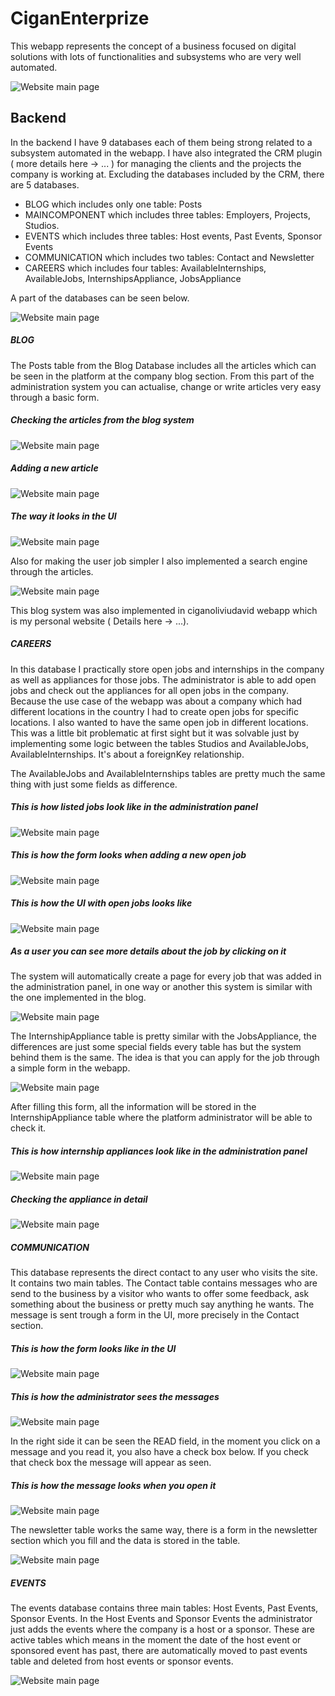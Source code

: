 # CiganEnterprize

This webapp represents the concept of a business focused on digital solutions with lots of functionalities
and subsystems who are very well automated.

![Website main page](CiganEnterprize_documentation/picture_1.png)
 
 ## Backend

In the backend I have 9 databases each of them being strong related to a subsystem automated in the webapp.
I have also integrated the CRM plugin ( more details here -> ... ) for managing the clients and the projects
the company is working at. Excluding the databases included by the CRM, there are 5 databases.
* BLOG which includes only one table: Posts
* MAINCOMPONENT which includes three tables: Employers, Projects, Studios.
* EVENTS which includes three tables: Host events, Past Events, Sponsor Events
* COMMUNICATION which includes two tables: Contact and Newsletter
* CAREERS which includes four tables: AvailableInternships, AvailableJobs, InternshipsAppliance, JobsAppliance 

A part of the databases can be seen below. 

![Website main page](CiganEnterprize_documentation/picture_2.png)

##### BLOG

The Posts table from the Blog Database includes all the articles which can be seen in the platform
at the company blog section. From this part of the administration system you can actualise, 
change or write articles very easy through a basic form.

##### Checking the articles from the blog system

![Website main page](CiganEnterprize_documentation/picture_3.png)

##### Adding a new article

![Website main page](CiganEnterprize_documentation/picture_4.png)

##### The way it looks in the UI

![Website main page](CiganEnterprize_documentation/picture_5.png)

Also for making the user job simpler I also implemented a search engine through the articles.

![Website main page](CiganEnterprize_documentation/picture_6.png)

This blog system was also implemented in ciganoliviudavid webapp which is my personal website ( Details here -> ...).

##### CAREERS

In this database I practically store open jobs and internships in the company as well as appliances for 
those jobs. The administrator is able to add open jobs and check out the appliances for all open jobs
in the company. Because the use case of the webapp was about a company which had different locations in 
the country I had to create open jobs for specific locations. I also wanted to have the same open job 
in different locations. This was a little bit problematic at first sight but it was solvable just by
implementing some logic between the tables Studios and AvailableJobs, AvailableInternships. It's about
a foreignKey relationship.

The AvailableJobs and AvailableInternships tables are pretty much the same thing with just some fields
as difference.

##### This is how listed jobs look like in the administration panel

![Website main page](CiganEnterprize_documentation/picture_7.png)

##### This is how the form looks when adding a new open job

![Website main page](CiganEnterprize_documentation/picture_8.png)

##### This is how the UI with open jobs looks like

![Website main page](CiganEnterprize_documentation/picture_9.png)

##### As a user you can see more details about the job by clicking on it

The system will automatically create a page for every job that was added in the administration panel, 
in one way or another this system is similar with the one implemented in the blog.

![Website main page](CiganEnterprize_documentation/picture_10.png)

The InternshipAppliance table is pretty similar with the JobsAppliance, the differences are just
some special fields every table has but the system behind them is the same. The idea is that you can
apply for the job through a simple form in the webapp.

![Website main page](CiganEnterprize_documentation/picture_11.png)

After filling this form, all the information will be stored in the InternshipAppliance table where
the platform administrator will be able to check it.

##### This is how internship appliances look like in the administration panel

![Website main page](CiganEnterprize_documentation/picture_12.png)

##### Checking the appliance in detail

![Website main page](CiganEnterprize_documentation/picture_13.png)

##### COMMUNICATION

This database represents the direct contact to any user who visits the site. It contains 
two main tables. The Contact table contains messages who are send to the business by a visitor who wants
to offer some feedback, ask something about the business or pretty much say anything he wants.
The message is sent trough a form in the UI, more precisely in the Contact section.

##### This is how the form looks like in the UI

![Website main page](CiganEnterprize_documentation/picture_14.png)

##### This is how the administrator sees the messages

![Website main page](CiganEnterprize_documentation/picture_15.png)

In the right side it can be seen the READ field, in the moment you click on a message and
you read it, you also have a check box below. If you check that check box the message
will appear as seen.

##### This is how the message looks when you open it

![Website main page](CiganEnterprize_documentation/picture_16.png)

The newsletter table works the same way, there is a form in the newsletter section 
which you fill and the data is stored in the table.

![Website main page](CiganEnterprize_documentation/picture_17.png)

##### EVENTS

The events database contains three main tables: Host Events, Past Events, Sponsor Events.
In the Host Events and Sponsor Events the administrator just adds the events where
the company is a host or a sponsor. These are active tables which means in the moment
the date of the host event or sponsored event has past, there are automatically moved
to past events table and deleted from host events or sponsor events.

![Website main page](CiganEnterprize_documentation/picture_18.png)